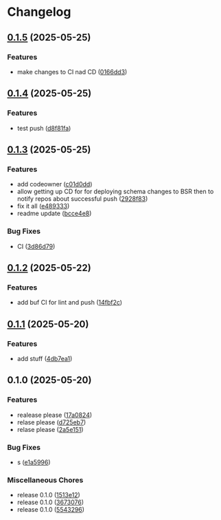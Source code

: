 # Changelog

## [0.1.5](https://github.com/TimKotowski/schema-registry/compare/v0.1.4...v0.1.5) (2025-05-25)


### Features

* make changes to CI nad CD ([0166dd3](https://github.com/TimKotowski/schema-registry/commit/0166dd380ceaf6ab0d5120166012ca800dff8f2b))

## [0.1.4](https://github.com/TimKotowski/schema-registry/compare/v0.1.3...v0.1.4) (2025-05-25)


### Features

* test push ([d8f81fa](https://github.com/TimKotowski/schema-registry/commit/d8f81faa925200772f29f05d382b2d73f0b0282b))

## [0.1.3](https://github.com/TimKotowski/schema-registry/compare/v0.1.2...v0.1.3) (2025-05-25)


### Features

* add codeowner ([c01d0dd](https://github.com/TimKotowski/schema-registry/commit/c01d0dd3d1b8b02213069b4c944c74bc1323620c))
* allow getting up CD for for deploying schema changes to BSR then to notify repos about successful push ([2928f83](https://github.com/TimKotowski/schema-registry/commit/2928f8399fad357307bbaa08fad6a7b59885e72d))
* fix it all ([e489333](https://github.com/TimKotowski/schema-registry/commit/e48933394e9330fe5fd7f28e25c294f94595b76a))
* readme update ([bcce4e8](https://github.com/TimKotowski/schema-registry/commit/bcce4e8dda0ad9adaeef17a5bd693c697e133c37))


### Bug Fixes

* CI ([3d86d79](https://github.com/TimKotowski/schema-registry/commit/3d86d79c43dd0328fcd0fb9433fc102e64c0ed4a))

## [0.1.2](https://github.com/TimKotowski/schema-registry/compare/v0.1.1...v0.1.2) (2025-05-22)


### Features

* add buf CI for lint and push ([14fbf2c](https://github.com/TimKotowski/schema-registry/commit/14fbf2c1a87d9ecf2df77c8115c89181ee920f52))

## [0.1.1](https://github.com/TimKotowski/schema-registry/compare/v0.1.0...v0.1.1) (2025-05-20)


### Features

* add stuff ([4db7ea1](https://github.com/TimKotowski/schema-registry/commit/4db7ea1a6c916d6cd9d26a6afa654cd2ce5c0db6))

## 0.1.0 (2025-05-20)


### Features

* realease please ([17a0824](https://github.com/TimKotowski/schema-registry/commit/17a082483f50f00df5aff7a53088c2c3e34782d3))
* relase please ([d725eb7](https://github.com/TimKotowski/schema-registry/commit/d725eb7e204f900be51f69d7526edbb16818a316))
* relase please ([2a5e151](https://github.com/TimKotowski/schema-registry/commit/2a5e1514d17dca563b5cb18d0e32f8967b2dbe48))


### Bug Fixes

* s ([e1a5996](https://github.com/TimKotowski/schema-registry/commit/e1a5996248d2b97c180a275401757e33c92b72b2))


### Miscellaneous Chores

* release 0.1.0 ([1513e12](https://github.com/TimKotowski/schema-registry/commit/1513e12a4518183955d7b26b3640b13e512bf620))
* release 0.1.0 ([3673076](https://github.com/TimKotowski/schema-registry/commit/36730762a5dcf788bb64da577be696519f65c49d))
* release 0.1.0 ([5543296](https://github.com/TimKotowski/schema-registry/commit/5543296894eb756eda2bdb53ac46be62c8e0f7b2))
